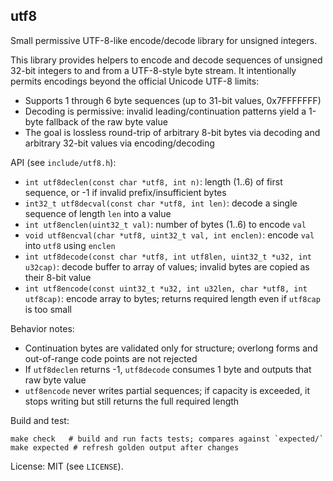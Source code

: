 ## utf8

Small permissive UTF-8-like encode/decode library for unsigned integers.

This library provides helpers to encode and decode sequences of unsigned 32-bit integers to and from a UTF-8-style byte stream. It intentionally permits encodings beyond the official Unicode UTF-8 limits:

- Supports 1 through 6 byte sequences (up to 31-bit values, 0x7FFFFFFF)
- Decoding is permissive: invalid leading/continuation patterns yield a 1-byte fallback of the raw byte value
- The goal is lossless round-trip of arbitrary 8-bit bytes via decoding and arbitrary 32-bit values via encoding/decoding

API (see `include/utf8.h`):

- `int utf8declen(const char *utf8, int n)`: length (1..6) of first sequence, or -1 if invalid prefix/insufficient bytes
- `int32_t utf8decval(const char *utf8, int len)`: decode a single sequence of length `len` into a value
- `int utf8enclen(uint32_t val)`: number of bytes (1..6) to encode `val`
- `void utf8encval(char *utf8, uint32_t val, int enclen)`: encode `val` into `utf8` using `enclen`
- `int utf8decode(const char *utf8, int utf8len, uint32_t *u32, int u32cap)`: decode buffer to array of values; invalid bytes are copied as their 8-bit value
- `int utf8encode(const uint32_t *u32, int u32len, char *utf8, int utf8cap)`: encode array to bytes; returns required length even if `utf8cap` is too small

Behavior notes:

- Continuation bytes are validated only for structure; overlong forms and out-of-range code points are not rejected
- If `utf8declen` returns -1, `utf8decode` consumes 1 byte and outputs that raw byte value
- `utf8encode` never writes partial sequences; if capacity is exceeded, it stops writing but still returns the full required length

Build and test:

```
make check   # build and run facts tests; compares against `expected/`
make expected # refresh golden output after changes
```

License: MIT (see `LICENSE`).